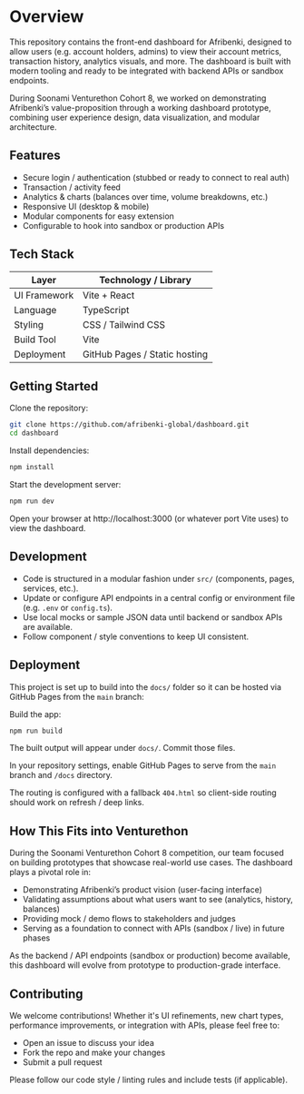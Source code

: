 

  # Overview

  This repository contains the front-end dashboard for Afribenki, designed to allow users (e.g. account holders, admins) to view their account metrics, transaction history, analytics visuals, and more. The dashboard is built with modern tooling and ready to be integrated with backend APIs or sandbox endpoints.

  During Soonami Venturethon Cohort 8, we worked on demonstrating Afribenki’s value-proposition through a working dashboard prototype, combining user experience design, data visualization, and modular architecture.

  ## Features

  - Secure login / authentication (stubbed or ready to connect to real auth)
  - Transaction / activity feed
  - Analytics & charts (balances over time, volume breakdowns, etc.)
  - Responsive UI (desktop & mobile)
  - Modular components for easy extension
  - Configurable to hook into sandbox or production APIs

  ## Tech Stack

  | Layer                | Technology / Library                                 |
  |----------------------|------------------------------------------------------|
  | UI Framework         | Vite + React                                         |
  | Language             | TypeScript                                           |
  | Styling              | CSS / Tailwind CSS                                   |
  | Build Tool           | Vite                                                 |
  | Deployment           | GitHub Pages / Static hosting                        |

  

  ## Getting Started

  Clone the repository:

  ```sh
  git clone https://github.com/afribenki-global/dashboard.git
  cd dashboard
  ```

  Install dependencies:

  ```sh
  npm install
  ```

  Start the development server:

  ```sh
  npm run dev
  ```

  Open your browser at http://localhost:3000 (or whatever port Vite uses) to view the dashboard.

  ## Development

  - Code is structured in a modular fashion under `src/` (components, pages, services, etc.).
  - Update or configure API endpoints in a central config or environment file (e.g. `.env` or `config.ts`).
  - Use local mocks or sample JSON data until backend or sandbox APIs are available.
  - Follow component / style conventions to keep UI consistent.

  ## Deployment

  This project is set up to build into the `docs/` folder so it can be hosted via GitHub Pages from the `main` branch:

  Build the app:

  ```sh
  npm run build
  ```

  The built output will appear under `docs/`. Commit those files.

  In your repository settings, enable GitHub Pages to serve from the `main` branch and `/docs` directory.

  The routing is configured with a fallback `404.html` so client-side routing should work on refresh / deep links.

  ## How This Fits into Venturethon

  During the Soonami Venturethon Cohort 8 competition, our team focused on building prototypes that showcase real-world use cases. The dashboard plays a pivotal role in:

  - Demonstrating Afribenki’s product vision (user-facing interface)
  - Validating assumptions about what users want to see (analytics, history, balances)
  - Providing mock / demo flows to stakeholders and judges
  - Serving as a foundation to connect with APIs (sandbox / live) in future phases

  As the backend / API endpoints (sandbox or production) become available, this dashboard will evolve from prototype to production-grade interface.

  ## Contributing

  We welcome contributions! Whether it's UI refinements, new chart types, performance improvements, or integration with APIs, please feel free to:

  - Open an issue to discuss your idea
  - Fork the repo and make your changes
  - Submit a pull request

  Please follow our code style / linting rules and include tests (if applicable).
